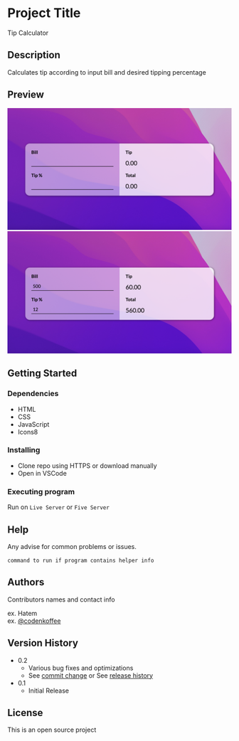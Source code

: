 # Project Title

Tip Calculator

## Description

Calculates tip according to input bill and desired tipping percentage

## Preview
![img_one](./assets/img_one.png)
![img_one](./assets/img_two.png)

## Getting Started

### Dependencies

* HTML
* CSS
* JavaScript
* Icons8

### Installing

* Clone repo using HTTPS or download manually
* Open in VSCode

### Executing program

Run on `Live Server` or `Five Server`

## Help

Any advise for common problems or issues.
```
command to run if program contains helper info
```

## Authors

Contributors names and contact info

ex. Hatem   
ex. [@codenkoffee](https://www.instagram.com/codenkoffee/)

## Version History

* 0.2
    * Various bug fixes and optimizations
    * See [commit change]() or See [release history]()
* 0.1
    * Initial Release

## License

This is an open source project